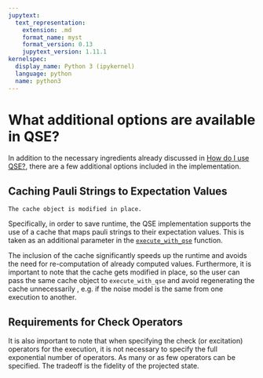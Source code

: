 ```yaml
---
jupytext:
  text_representation:
    extension: .md
    format_name: myst
    format_version: 0.13
    jupytext_version: 1.11.1
kernelspec:
  display_name: Python 3 (ipykernel)
  language: python
  name: python3
---
```



# What additional options are available in QSE?
In addition to the necessary ingredients already discussed in [How do I use QSE?](qse-1-intro.md), there are a few additional options included in the implementation. 

## Caching Pauli Strings to Expectation Values
```{warning}
The cache object is modified in place.
```

Specifically, in order to save runtime, the QSE implementation supports the use of a cache that maps pauli strings to their expectation values. This is taken as an additional parameter in the [`execute_with_qse`](https://mitiq.readthedocs.io/en/stable/apidoc.html#mitiq.qse.qse.execute_with_qse) function.

The inclusion of the cache significantly speeds up the runtime and avoids the need for re-computation of already computed values. 
Furthermore, it is important to note that the cache gets modified in place, so the user can pass the same cache object to `execute_with_qse` and avoid regenerating the cache unnecessarily , e.g. if the noise model is the same from one execution to another.

## Requirements for Check Operators

It is also important to note that when specifying the check (or excitation) operators for the execution, it is not necessary to specify the full exponential number of operators. As many or as few operators can be specified. The tradeoff is the fidelity of the projected state.  
